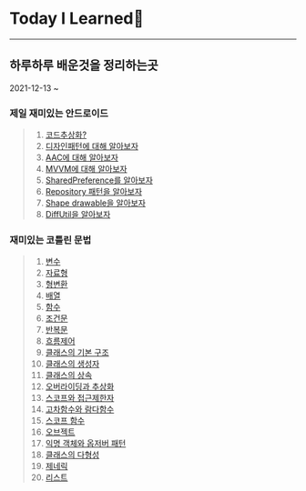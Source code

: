 # Today I Learned📗
--------
## 하루하루 배운것을 정리하는곳
2021-12-13 ~

### 제일 재미있는 안드로이드
>1. [코드추상화?](Andoroid/여러가지%20안드로이드/동작을%20메서드화%20하는%20이유.md)
>2. [디자인패턴에 대해 알아보자](Andoroid/여러가지%20안드로이드/디자인패턴.md)
>3. [AAC에 대해 알아보자](Andoroid/여러가지%20안드로이드/AAC에%20대해%20알아보자.md)
>4. [MVVM에 대해 알아보자](Andoroid/여러가지%20안드로이드/MVVM디자인%20패턴에%20대해%20공부하자.md)
>5. [SharedPreference를 알아보자](Andoroid/여러가지%20안드로이드/SharedPreferences.md)
>6. [Repository 패턴을 알아보자](Andoroid/여러가지%20안드로이드/Repository패턴.md)
>7. [Shape drawable을 알아보자](Andoroid/UI/shapedrawable.md)
>8. [DiffUtil을 알아보자](Andoroid/여러가지%20안드로이드/DiffUtil.md)

### 재미있는 코틀린 문법
>1. [변수](Andoroid/kotlin%20grammer/01.변수.md)
>2. [자료형](Andoroid/kotlin%20grammer/02.자료형.md)
>3. [형변환](Andoroid/kotlin%20grammer/03.형변환.md)
>4. [배열](Andoroid/kotlin%20grammer/04.배열.md)
>5. [함수](Andoroid/kotlin%20grammer/05.함수.md)
>6. [조건문](Andoroid/kotlin%20grammer/06.조건문.md)
>7. [반복문](Andoroid/kotlin%20grammer/07.반복문.md)
>8. [흐름제어](Andoroid/kotlin%20grammer/08.흐름제어.md)
>9. [클래스의 기본 구조](Andoroid/kotlin%20grammer/09.클래스의%20기본%20구조.md)
>10. [클래스의 생성자](Andoroid/kotlin%20grammer/10.클래스의%20생성자.md)
>11. [클래스의 상속](Andoroid/kotlin%20grammer/11.%ED%81%B4%EB%9E%98%EC%8A%A4%EC%9D%98%20%EC%83%81%EC%86%8D.md)
>12. [오버라이딩과 추상화](Andoroid/kotlin%20grammer/12.%EC%98%A4%EB%B2%84%EB%9D%BC%EC%9D%B4%EB%94%A9%EA%B3%BC%20%EC%B6%94%EC%83%81%ED%99%94.md)
>13. [스코프와 접근제한자](Andoroid/kotlin%20grammer/13.%EC%8A%A4%EC%BD%94%ED%94%84%EC%99%80%20%EC%A0%91%EA%B7%BC%EC%A0%9C%ED%95%9C%EC%9E%90.md)
>14. [고차함수와 람다함수](Andoroid/kotlin%20grammer/14.%EA%B3%A0%EC%B0%A8%ED%95%A8%EC%88%98%EC%99%80%20%EB%9E%8C%EB%8B%A4%ED%95%A8%EC%88%98.md)
>15. [스코프 함수](Andoroid/kotlin%20grammer/15.%EC%8A%A4%EC%BD%94%ED%94%84%20%ED%95%A8%EC%88%98.md)
>16. [오브젝트](Andoroid/kotlin%20grammer/16.%EC%98%A4%EB%B8%8C%EC%A0%9D%ED%8A%B8.md)
>17. [익명 객체와 옵저버 패턴](Andoroid/kotlin%20grammer/17.%EC%9D%B5%EB%AA%85%EA%B0%9D%EC%B2%B4%EC%99%80%20%EC%98%B5%EC%A0%80%EB%B2%84%20%ED%8C%A8%ED%84%B4.md)
>18. [클래스의 다형성](Andoroid/kotlin%20grammer/18.%ED%81%B4%EB%9E%98%EC%8A%A4%EC%9D%98%20%EB%8B%A4%ED%98%95%EC%84%B1.md)
>19. [제네릭](Andoroid/kotlin%20grammer/19.%EC%A0%9C%EB%84%88%EB%A6%AD.md)
>20. [리스트](Andoroid/kotlin%20grammer/20.List.md)
